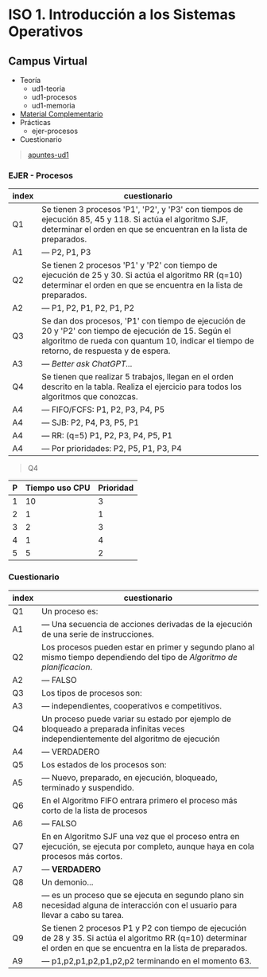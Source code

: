 # ISO 1. Introducción a los Sistemas Operativos

## Campus Virtual


- Teoría
  - ud1-teoria
  - ud1-procesos
  - ud1-memoria
- [Material Complementario](/ISO/UD1-IntroduccionOSs/material-complementario.md) <!--memoria: asignación-->
- Prácticas
  - ejer-procesos
- Cuestionario

> [apuntes-ud1](/ISO/UD1-IntroduccionOSs/apuntes-ud1.md)


### EJER - Procesos

| index | cuestionario |
| ---   | --- |
| Q1    | Se tienen 3 procesos 'P1', 'P2', y 'P3' con tiempos de ejecución 85, 45 y 118. Si actúa el algoritmo SJF, determinar el orden en que se encuentran en la lista de preparados.
| A1    | — P2, P1, P3
| Q2    | Se tienen 2 procesos 'P1' y 'P2' con tiempo de ejecución de 25 y 30. Si actúa el algoritmo RR (q=10) determinar el orden en que se encuentra en la lista de preparados. 
| A2    | — P1, P2, P1, P2, P1, P2
| Q3    | Se dan dos procesos, 'P1' con tiempo de ejecución de 20 y 'P2' con tiempo de ejecución de 15. Según el algoritmo de rueda con quantum 10, indicar el tiempo de retorno, de respuesta y de espera. 
| A3    | — *Better ask ChatGPT...*
| Q4    | Se tienen que realizar 5 trabajos, llegan en el orden descrito en la tabla. Realiza el ejercicio para todos los algoritmos que conozcas.
| A4    | — FIFO/FCFS: P1, P2, P3, P4, P5
| A4    | — SJB: P2, P4, P3, P5, P1
| A4    | — RR: (q=5) P1, P2, P3, P4, P5, P1
| A4    | — Por prioridades: P2, P5, P1, P3, P4 

> Q4

| P   | Tiempo uso CPU | Prioridad |
| --- | ---            | ---
| 1   | 10             | 3
| 2   | 1              | 1
| 3   | 2              | 3
| 4   | 1              | 4
| 5   | 5              | 2

### Cuestionario

| index | cuestionario |
| ---   | --- |
| Q1    | Un proceso es:
| A1    | — Una secuencia de acciones derivadas de la ejecución de una serie de instrucciones.
| Q2    | Los procesos pueden estar en primer y segundo plano al mismo tiempo dependiendo del tipo de *Algoritmo de planificacion*.
| A2    | — FALSO
| Q3    | Los tipos de procesos son:
| A3    | — independientes, cooperativos e competitivos.
| Q4    | Un proceso puede variar su estado por ejemplo de bloqueado a preparada infinitas veces independientemente del algoritmo de ejecución
| A4    | — VERDADERO
| Q5    | Los estados de los procesos son:
| A5    | — Nuevo, preparado, en ejecución, bloqueado, terminado y suspendido.
| Q6    | En el Algoritmo FIFO entrara primero el proceso más corto de la lista de procesos
| A6    | — FALSO
| Q7    | En en Algoritmo SJF una vez que el proceso entra en ejecución, se ejecuta por completo, aunque haya en cola procesos más cortos.
| A7    | — **VERDADERO** 
| Q8    | Un demonio...
| A8    | — es un proceso que se ejecuta en segundo plano sin necesidad alguna de interacción con el usuario para llevar a cabo su tarea.
| Q9    | Se tienen 2 procesos P1 y P2 con tiempo de ejecución de 28 y 35. Si actúa el algoritmo RR (q=10) determinar el orden en que se encuentra en la lista de preparados.
| A9    | — p1,p2,p1,p2,p1,p2,p2 terminando en el momento 63.


